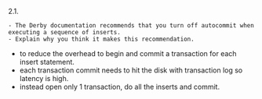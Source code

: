 

2.1.
```
- The Derby documentation recommends that you turn off autocommit when executing a sequence of inserts. 
- Explain why you think it makes this recommendation.
```

- to reduce the overhead to begin and commit a transaction for each insert statement.
- each transaction commit needs to hit the disk with transaction log so latency is high.
- instead open only 1 transaction, do all the inserts and commit.
